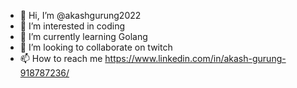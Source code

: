 - 👋 Hi, I’m @akashgurung2022
- 👀 I’m interested in coding
- 🌱 I’m currently learning Golang
- 💞️ I’m looking to collaborate on twitch
- 📫 How to reach me  https://www.linkedin.com/in/akash-gurung-918787236/

<!---
akashgurung2022/akashgurung2022 is a ✨ special ✨ repository because its `README.md` (this file) appears on your GitHub profile.
You can click the Preview link to take a look at your changes.
--->
